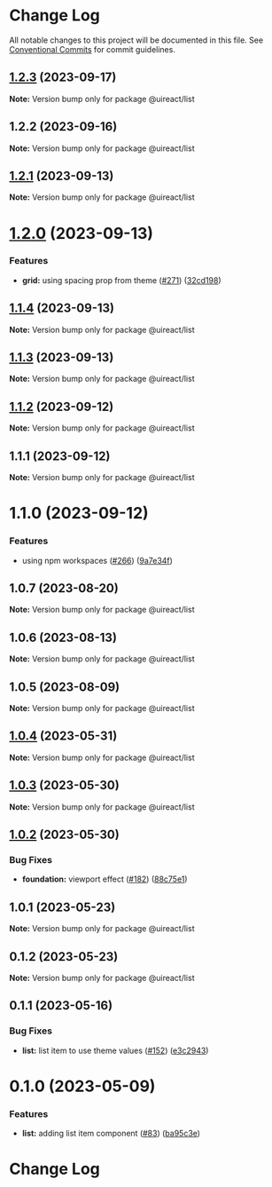 # Change Log

All notable changes to this project will be documented in this file.
See [Conventional Commits](https://conventionalcommits.org) for commit guidelines.

## [1.2.3](https://github.com/inavac182/uireact/compare/@uireact/list@1.2.2...@uireact/list@1.2.3) (2023-09-17)

**Note:** Version bump only for package @uireact/list





## 1.2.2 (2023-09-16)

**Note:** Version bump only for package @uireact/list





## [1.2.1](https://github.com/inavac182/ui-react/compare/@uireact/list@1.2.0...@uireact/list@1.2.1) (2023-09-13)

**Note:** Version bump only for package @uireact/list





# [1.2.0](https://github.com/inavac182/ui-react/compare/@uireact/list@1.1.4...@uireact/list@1.2.0) (2023-09-13)


### Features

* **grid:** using spacing prop from theme ([#271](https://github.com/inavac182/ui-react/issues/271)) ([32cd198](https://github.com/inavac182/ui-react/commit/32cd19806d5748c19d98010b9111fa4bf3782b9f))





## [1.1.4](https://github.com/inavac182/ui-react/compare/@uireact/list@1.1.3...@uireact/list@1.1.4) (2023-09-13)

**Note:** Version bump only for package @uireact/list





## [1.1.3](https://github.com/inavac182/ui-react/compare/@uireact/list@1.1.2...@uireact/list@1.1.3) (2023-09-13)

**Note:** Version bump only for package @uireact/list





## [1.1.2](https://github.com/inavac182/ui-react/compare/@uireact/list@1.1.1...@uireact/list@1.1.2) (2023-09-12)

**Note:** Version bump only for package @uireact/list





## 1.1.1 (2023-09-12)

**Note:** Version bump only for package @uireact/list





# 1.1.0 (2023-09-12)


### Features

* using npm workspaces ([#266](https://github.com/inavac182/ui-react/issues/266)) ([9a7e34f](https://github.com/inavac182/ui-react/commit/9a7e34f437947edc55e2429dea7059e2f8b50fb9))





## 1.0.7 (2023-08-20)

**Note:** Version bump only for package @uireact/list





## 1.0.6 (2023-08-13)

**Note:** Version bump only for package @uireact/list





## 1.0.5 (2023-08-09)

**Note:** Version bump only for package @uireact/list





## [1.0.4](https://github.com/inavac182/ui-react/compare/@uireact/list@1.0.3...@uireact/list@1.0.4) (2023-05-31)

**Note:** Version bump only for package @uireact/list





## [1.0.3](https://github.com/inavac182/ui-react/compare/@uireact/list@1.0.2...@uireact/list@1.0.3) (2023-05-30)

**Note:** Version bump only for package @uireact/list





## [1.0.2](https://github.com/inavac182/ui-react/compare/@uireact/list@1.0.1...@uireact/list@1.0.2) (2023-05-30)


### Bug Fixes

* **foundation:** viewport effect ([#182](https://github.com/inavac182/ui-react/issues/182)) ([88c75e1](https://github.com/inavac182/ui-react/commit/88c75e16a532d613017bafc53d208a9fd3a2c836))





## 1.0.1 (2023-05-23)

**Note:** Version bump only for package @uireact/list





## 0.1.2 (2023-05-23)

**Note:** Version bump only for package @uireact/list





## 0.1.1 (2023-05-16)


### Bug Fixes

* **list:** list item to use theme values ([#152](https://github.com/inavac182/ui-react/issues/152)) ([e3c2943](https://github.com/inavac182/ui-react/commit/e3c2943e35871cdcda6a715171388b5d96553fac))





# 0.1.0 (2023-05-09)


### Features

* **list:** adding list item component ([#83](https://github.com/inavac182/ui-react/issues/83)) ([ba95c3e](https://github.com/inavac182/ui-react/commit/ba95c3ed5266202f3e1bdf4b9e07cae73dc98e65))





# Change Log
